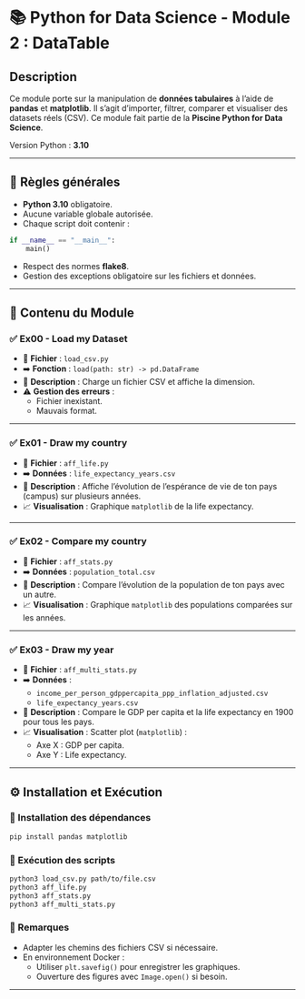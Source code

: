 
# 📚 Python for Data Science - Module 2 : DataTable

## Description

Ce module porte sur la manipulation de **données tabulaires** à l’aide de **pandas** et **matplotlib**. Il s’agit d’importer, filtrer, comparer et visualiser des datasets réels (CSV). Ce module fait partie de la **Piscine Python for Data Science**.

Version Python : **3.10**

---

## 📝 Règles générales

- **Python 3.10** obligatoire.
- Aucune variable globale autorisée.
- Chaque script doit contenir :

```python
if __name__ == "__main__":
    main()
```
- Respect des normes **flake8**.
- Gestion des exceptions obligatoire sur les fichiers et données.

---

## 📂 Contenu du Module

### ✅ Ex00 - Load my Dataset
- 📄 **Fichier** : `load_csv.py`
- ➡️ **Fonction** : `load(path: str) -> pd.DataFrame`
- 🔧 **Description** : Charge un fichier CSV et affiche la dimension.
- ⚠️ **Gestion des erreurs** :
  - Fichier inexistant.
  - Mauvais format.

---

### ✅ Ex01 - Draw my country
- 📄 **Fichier** : `aff_life.py`
- ➡️ **Données** : `life_expectancy_years.csv`
- 🔧 **Description** : Affiche l’évolution de l’espérance de vie de ton pays (campus) sur plusieurs années.
- 📈 **Visualisation** : Graphique `matplotlib` de la life expectancy.

---

### ✅ Ex02 - Compare my country
- 📄 **Fichier** : `aff_stats.py`
- ➡️ **Données** : `population_total.csv`
- 🔧 **Description** : Compare l’évolution de la population de ton pays avec un autre.
- 📈 **Visualisation** : Graphique `matplotlib` des populations comparées sur les années.

---

### ✅ Ex03 - Draw my year
- 📄 **Fichier** : `aff_multi_stats.py`
- ➡️ **Données** :
  - `income_per_person_gdppercapita_ppp_inflation_adjusted.csv`
  - `life_expectancy_years.csv`
- 🔧 **Description** : Compare le GDP per capita et la life expectancy en 1900 pour tous les pays.
- 📈 **Visualisation** : Scatter plot (`matplotlib`) :
  - Axe X : GDP per capita.
  - Axe Y : Life expectancy.

---

## ⚙️ Installation et Exécution

### 🔹 Installation des dépendances

```bash
pip install pandas matplotlib
```

### 🔹 Exécution des scripts

```bash
python3 load_csv.py path/to/file.csv
python3 aff_life.py
python3 aff_stats.py
python3 aff_multi_stats.py
```

### 🔹 Remarques

- Adapter les chemins des fichiers CSV si nécessaire.
- En environnement Docker :
  - Utiliser `plt.savefig()` pour enregistrer les graphiques.
  - Ouverture des figures avec `Image.open()` si besoin.

---
